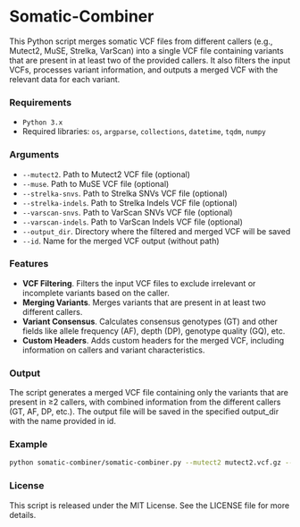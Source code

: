 # Somatic-Combiner
This Python script merges somatic VCF files from different callers (e.g., Mutect2, MuSE, Strelka, VarScan) into a single VCF file containing variants that are present in at least two of the provided callers. It also filters the input VCFs, processes variant information, and outputs a merged VCF with the relevant data for each variant.

### Requirements
- `Python 3.x`
- Required libraries: `os`, `argparse`, `collections`, `datetime`, `tqdm`, `numpy`

### Arguments
- `--mutect2`. Path to Mutect2 VCF file (optional)
- `--muse`. Path to MuSE VCF file (optional)
- `--strelka-snvs`. Path to Strelka SNVs VCF file (optional)
- `--strelka-indels`. Path to Strelka Indels VCF file (optional)
- `--varscan-snvs`. Path to VarScan SNVs VCF file (optional)
- `--varscan-indels`. Path to VarScan Indels VCF file (optional)
- `--output_dir`. Directory where the filtered and merged VCF will be saved
- `--id`. Name for the merged VCF output (without path)

### Features
- **VCF Filtering**. Filters the input VCF files to exclude irrelevant or incomplete variants based on the caller.
- **Merging Variants**. Merges variants that are present in at least two different callers.
- **Variant Consensus**. Calculates consensus genotypes (GT) and other fields like allele frequency (AF), depth (DP), genotype quality (GQ), etc.
- **Custom Headers**. Adds custom headers for the merged VCF, including information on callers and variant characteristics.

### Output
The script generates a merged VCF file containing only the variants that are present in ≥2 callers, with combined information from the different callers (GT, AF, DP, etc.).
The output file will be saved in the specified output_dir with the name provided in id.

### Example
```bash
python somatic-combiner/somatic-combiner.py --mutect2 mutect2.vcf.gz --muse muse.vcf.gz --strelka-indels strelka2.indels.vcf.gz --strelka-snvs strelka2.snvs.vcf.gz --varscan-indels varscan.indels.vcf.gz --varscan-snvs varscan.snvs.vcf.gz --output_dir output/ --id somatic-combiner
```

### License
This script is released under the MIT License. See the LICENSE file for more details.

